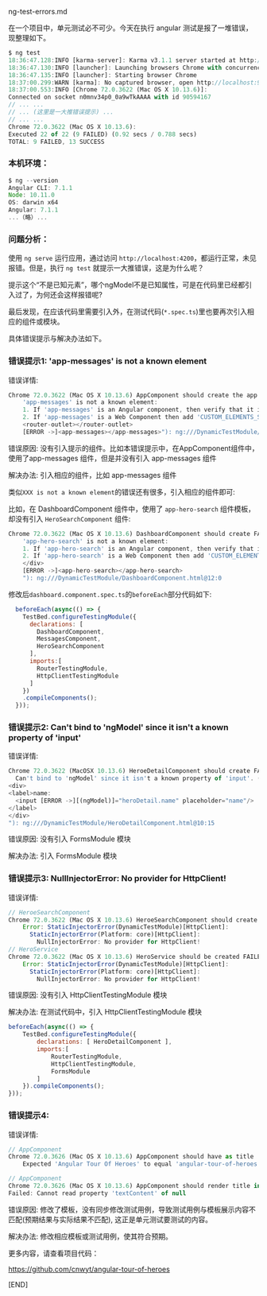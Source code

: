 ng-test-errors.md

在一个项目中，单元测试必不可少。今天在执行 angular 测试是报了一堆错误，现整理如下。

```js
$ ng test 
18:36:47.128:INFO [karma-server]: Karma v3.1.1 server started at http://0.0.0.0:9876/
18:36:47.130:INFO [launcher]: Launching browsers Chrome with concurrency unlimited
18:36:47.135:INFO [launcher]: Starting browser Chrome
18:37:00.299:WARN [karma]: No captured browser, open http://localhost:9876/     
18:37:00.553:INFO [Chrome 72.0.3622 (Mac OS X 10.13.6)]: 
Connected on socket n0mnv34p0_0a9wTkAAAA with id 90594167
// ... ...
// ... (这里是一大推错误提示) ...
// ... ...
Chrome 72.0.3622 (Mac OS X 10.13.6): 
Executed 22 of 22 (9 FAILED) (0.92 secs / 0.788 secs)
TOTAL: 9 FAILED, 13 SUCCESS
```

### 本机环境：

```js
$ ng --version
Angular CLI: 7.1.1
Node: 10.11.0
OS: darwin x64
Angular: 7.1.1
...（略）...
```

### 问题分析：

使用 `ng serve` 运行应用，通过访问 `http://localhost:4200`，都运行正常，未见报错。但是，执行 `ng test` 就提示一大推错误，这是为什么呢？

提示这个“不是已知元素”，哪个ngModel不是已知属性，可是在代码里已经都引入过了，为何还会这样报错呢?

最后发现，在应该代码里需要引入外，在测试代码(`*.spec.ts`)里也要再次引入相应的组件或模块。

具体错误提示与解决办法如下。

### 错误提示1: 'app-messages' is not a known element

错误详情:

```js
Chrome 72.0.3622 (Mac OS X 10.13.6) AppComponent should create the app FAILED
	'app-messages' is not a known element:
	1. If 'app-messages' is an Angular component, then verify that it is part of this module.
	2. If 'app-messages' is a Web Component then add 'CUSTOM_ELEMENTS_SCHEMA' to the '@NgModule.schemas' of this component to suppress this message. ("
	<router-outlet></router-outlet>
	[ERROR ->]<app-messages></app-messages>"): ng:///DynamicTestModule/AppComponent.html@22:0
```

错误原因: 没有引入提示的组件。比如本错误提示中，在AppComponent组件中，使用了app-messages 组件，但是并没有引入 app-messages 组件

解决办法: 引入相应的组件，比如 app-messages 组件

类似`XXX is not a known element`的错误还有很多，引入相应的组件即可:

比如，在 DashboardComponent 组件中，使用了 `app-hero-search` 组件模板，却没有引入 `HeroSearchComponent` 组件: 

```js
Chrome 72.0.3622 (Mac OS X 10.13.6) DashboardComponent should create FAILED
	'app-hero-search' is not a known element:
	1. If 'app-hero-search' is an Angular component, then verify that it is part of this module.
	2. If 'app-hero-search' is a Web Component then add 'CUSTOM_ELEMENTS_SCHEMA' to the '@NgModule.schemas' of this component to suppress this message. ("
	</div>
	[ERROR ->]<app-hero-search></app-hero-search>
	"): ng:///DynamicTestModule/DashboardComponent.html@12:0
```

修改后`dashboard.component.spec.ts`的`beforeEach`部分代码如下:

```js
  beforeEach(async(() => {
    TestBed.configureTestingModule({
      declarations: [ 
        DashboardComponent, 
        MessagesComponent, 
        HeroSearchComponent
      ],
      imports:[
        RouterTestingModule,
        HttpClientTestingModule
      ]
    })
    .compileComponents();
  }));
```

### 错误提示2: Can't bind to 'ngModel' since it isn't a known property of 'input'

错误详情:

```js
Chrome 72.0.3622 (MacOSX 10.13.6) HeroeDetailComponent should create FAILED
  Can't bind to 'ngModel' since it isn't a known property of 'input'. ("
<div>
<label>name:
  <input [ERROR ->][(ngModel)]="heroDetail.name" placeholder="name"/>
</label>
</div>
"): ng:///DynamicTestModule/HeroDetailComponent.html@10:15
```

错误原因: 没有引入 FormsModule 模块

解决办法: 引入 FormsModule 模块


### 错误提示3: NullInjectorError: No provider for HttpClient!

错误详情:

```js
// HeroeSearchComponent
Chrome 72.0.3622 (Mac OS X 10.13.6) HeroeSearchComponent should create FAILED
	Error: StaticInjectorError(DynamicTestModule)[HttpClient]: 
	  StaticInjectorError(Platform: core)[HttpClient]: 
        NullInjectorError: No provider for HttpClient!
// HeroService
Chrome 72.0.3622 (Mac OS X 10.13.6) HeroService should be created FAILED
	Error: StaticInjectorError(DynamicTestModule)[HttpClient]: 
	  StaticInjectorError(Platform: core)[HttpClient]: 
	    NullInjectorError: No provider for HttpClient!
```

错误原因: 没有引入 HttpClientTestingModule 模块

解决办法: 在测试代码中，引入 HttpClientTestingModule 模块

```js
beforeEach(async(() => {
    TestBed.configureTestingModule({
        declarations: [ HeroDetailComponent ],
        imports:[ 
            RouterTestingModule, 
            HttpClientTestingModule, 
            FormsModule 
        ]
    }).compileComponents();
}));
```

### 错误提示4:  

错误详情:

```js
// AppComponent
Chrome 72.0.3626 (Mac OS X 10.13.6) AppComponent should have as title 'angular-tour-of-heroes' FAILED
    Expected 'Angular Tour Of Heroes' to equal 'angular-tour-of-heroes'.

// AppComponent
Chrome 72.0.3626 (Mac OS X 10.13.6) AppComponent should render title in a h1 tag FAILED
Failed: Cannot read property 'textContent' of null
```

错误原因: 修改了模板，没有同步修改测试用例，导致测试用例与模板展示内容不匹配(预期结果与实际结果不匹配), 这正是单元测试要测试的内容。

解决办法: 修改相应模板或测试用例，使其符合预期。


更多内容，请查看项目代码：

https://github.com/cnwyt/angular-tour-of-heroes

[END]